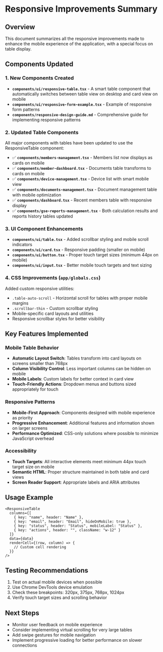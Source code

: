# Responsive Improvements Summary

## Overview
This document summarizes all the responsive improvements made to enhance the mobile experience of the application, with a special focus on table display.

## Components Updated

### 1. **New Components Created**
- **`components/ui/responsive-table.tsx`** - A smart table component that automatically switches between table view on desktop and card view on mobile
- **`components/ui/responsive-form-example.tsx`** - Example of responsive form patterns
- **`components/responsive-design-guide.md`** - Comprehensive guide for implementing responsive patterns

### 2. **Updated Table Components**
All major components with tables have been updated to use the ResponsiveTable component:

- ✅ **`components/members-management.tsx`** - Members list now displays as cards on mobile
- ✅ **`components/member-dashboard.tsx`** - Documents table transforms to cards on mobile
- ✅ **`components/device-management.tsx`** - Device list with smart mobile view
- ✅ **`components/documents-management.tsx`** - Document management table with mobile optimization
- ✅ **`components/dashboard.tsx`** - Recent members table with responsive display
- ✅ **`components/gse-reports-management.tsx`** - Both calculation results and reports history tables updated

### 3. **UI Component Enhancements**
- **`components/ui/table.tsx`** - Added scrollbar styling and mobile scroll indicators
- **`components/ui/card.tsx`** - Responsive padding (smaller on mobile)
- **`components/ui/button.tsx`** - Proper touch target sizes (minimum 44px on mobile)
- **`components/ui/input.tsx`** - Better mobile touch targets and text sizing

### 4. **CSS Improvements** (`app/globals.css`)
Added custom responsive utilities:
- `.table-auto-scroll` - Horizontal scroll for tables with proper mobile margins
- `.scrollbar-thin` - Custom scrollbar styling
- Mobile-specific card layouts and utilities
- Responsive scrollbar styles for better visibility

## Key Features Implemented

### Mobile Table Behavior
- **Automatic Layout Switch**: Tables transform into card layouts on screens smaller than 768px
- **Column Visibility Control**: Less important columns can be hidden on mobile
- **Mobile Labels**: Custom labels for better context in card view
- **Touch-Friendly Actions**: Dropdown menus and buttons sized appropriately for touch

### Responsive Patterns
- **Mobile-First Approach**: Components designed with mobile experience as priority
- **Progressive Enhancement**: Additional features and information shown on larger screens
- **Performance Optimized**: CSS-only solutions where possible to minimize JavaScript overhead

### Accessibility
- **Touch Targets**: All interactive elements meet minimum 44px touch target size on mobile
- **Semantic HTML**: Proper structure maintained in both table and card views
- **Screen Reader Support**: Appropriate labels and ARIA attributes

## Usage Example

```tsx
<ResponsiveTable
  columns={[
    { key: "name", header: "Name" },
    { key: "email", header: "Email", hideOnMobile: true },
    { key: "status", header: "Status", mobileLabel: "Status" },
    { key: "actions", header: "", className: "w-12" }
  ]}
  data={data}
  renderCell={(row, column) => {
    // Custom cell rendering
  }}
/>
```

## Testing Recommendations
1. Test on actual mobile devices when possible
2. Use Chrome DevTools device emulation
3. Check these breakpoints: 320px, 375px, 768px, 1024px
4. Verify touch target sizes and scrolling behavior

## Next Steps
- Monitor user feedback on mobile experience
- Consider implementing virtual scrolling for very large tables
- Add swipe gestures for mobile navigation
- Implement progressive loading for better performance on slower connections